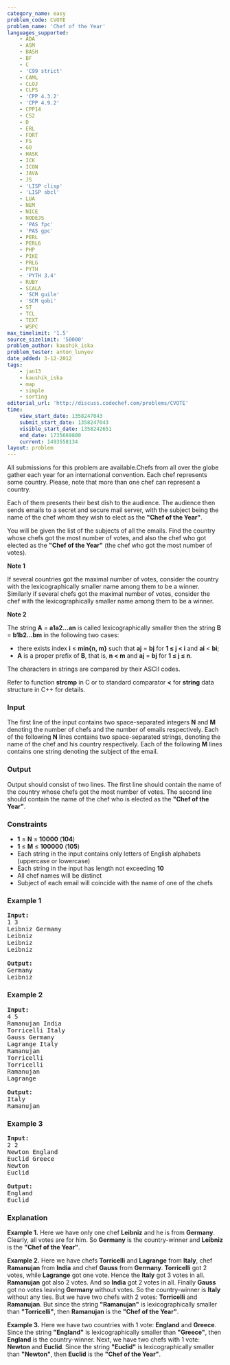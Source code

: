 ```yaml
---
category_name: easy
problem_code: CVOTE
problem_name: 'Chef of the Year'
languages_supported:
    - ADA
    - ASM
    - BASH
    - BF
    - C
    - 'C99 strict'
    - CAML
    - CLOJ
    - CLPS
    - 'CPP 4.3.2'
    - 'CPP 4.9.2'
    - CPP14
    - CS2
    - D
    - ERL
    - FORT
    - FS
    - GO
    - HASK
    - ICK
    - ICON
    - JAVA
    - JS
    - 'LISP clisp'
    - 'LISP sbcl'
    - LUA
    - NEM
    - NICE
    - NODEJS
    - 'PAS fpc'
    - 'PAS gpc'
    - PERL
    - PERL6
    - PHP
    - PIKE
    - PRLG
    - PYTH
    - 'PYTH 3.4'
    - RUBY
    - SCALA
    - 'SCM guile'
    - 'SCM qobi'
    - ST
    - TCL
    - TEXT
    - WSPC
max_timelimit: '1.5'
source_sizelimit: '50000'
problem_author: kaushik_iska
problem_tester: anton_lunyov
date_added: 3-12-2012
tags:
    - jan13
    - kaushik_iska
    - map
    - simple
    - sorting
editorial_url: 'http://discuss.codechef.com/problems/CVOTE'
time:
    view_start_date: 1358247043
    submit_start_date: 1358247043
    visible_start_date: 1358242651
    end_date: 1735669800
    current: 1493558134
layout: problem
---
```

All submissions for this problem are available.Chefs from all over the globe gather each year for an international convention. Each chef represents some country. Please, note that more than one chef can represent a country.

Each of them presents their best dish to the audience. The audience then sends emails to a secret and secure mail server, with the subject being the name of the chef whom they wish to elect as the **"Chef of the Year"**.

You will be given the list of the subjects of all the emails. Find the country whose chefs got the most number of votes, and also the chef who got elected as the **"Chef of the Year"** (the chef who got the most number of votes).

**Note 1**

If several countries got the maximal number of votes, consider the country with the lexicographically smaller name among them to be a winner. Similarly if several chefs got the maximal number of votes, consider the chef with the lexicographically smaller name among them to be a winner.

**Note 2**

The string **A** = **a1a2...an** is called lexicographically smaller then the string **B** = **b1b2...bm** in the following two cases:

- there exists index **i** ≤ **min{n, m}** such that **aj** = **bj** for **1 ≤ j < i** and **ai** < **bi**;
- **A** is a proper prefix of **B**, that is, **n < m** and **aj** = **bj** for **1 ≤ j ≤ n**.

The characters in strings are compared by their ASCII codes.

Refer to function **strcmp** in C or to standard comparator **<** for **string** data structure in C++ for details.

### Input

The first line of the input contains two space-separated integers **N** and **M** denoting the number of chefs and the number of emails respectively. Each of the following **N** lines contains two space-separated strings, denoting the name of the chef and his country respectively. Each of the following **M** lines contains one string denoting the subject of the email.

### Output

Output should consist of two lines. The first line should contain the name of the country whose chefs got the most number of votes. The second line should contain the name of the chef who is elected as the **"Chef of the Year"**.

### Constraints

- **1** ≤ **N** ≤ **10000** (**104**)
- **1** ≤ **M** ≤ **100000** (**105**)
- Each string in the input contains only letters of English alphabets (uppercase or lowercase)
- Each string in the input has length not exceeding **10**
- All chef names will be distinct
- Subject of each email will coincide with the name of one of the chefs

### Example 1

<pre>
<b>Input:</b>
1 3
Leibniz Germany
Leibniz
Leibniz
Leibniz

<b>Output:</b>
Germany
Leibniz
</pre>
### Example 2

<pre>
<b>Input:</b>
4 5
Ramanujan India
Torricelli Italy
Gauss Germany
Lagrange Italy
Ramanujan
Torricelli
Torricelli
Ramanujan
Lagrange

<b>Output:</b>
Italy
Ramanujan
</pre>
### Example 3

<pre>
<b>Input:</b>
2 2
Newton England
Euclid Greece
Newton
Euclid

<b>Output:</b>
England
Euclid
</pre>
### Explanation

**Example 1.** Here we have only one chef **Leibniz** and he is from **Germany**. Clearly, all votes are for him. So **Germany** is the country-winner and **Leibniz** is the **"Chef of the Year"**.

**Example 2.** Here we have chefs **Torricelli** and **Lagrange** from **Italy**, chef **Ramanujan** from **India** and chef **Gauss** from **Germany**. **Torricelli** got 2 votes, while **Lagrange** got one vote. Hence the **Italy** got 3 votes in all. **Ramanujan** got also 2 votes. And so **India** got 2 votes in all. Finally **Gauss** got no votes leaving **Germany** without votes. So the country-winner is **Italy** without any ties. But we have two chefs with 2 votes: **Torricelli** and **Ramanujan**. But since the string **"Ramanujan"** is lexicographically smaller than **"Torricelli"**, then **Ramanujan** is the **"Chef of the Year"**.

**Example 3.** Here we have two countries with 1 vote: **England** and **Greece**. Since the string **"England"** is lexicographically smaller than **"Greece"**, then **England** is the country-winner. Next, we have two chefs with 1 vote: **Newton** and **Euclid**. Since the string **"Euclid"** is lexicographically smaller than **"Newton"**, then **Euclid** is the **"Chef of the Year"**.
